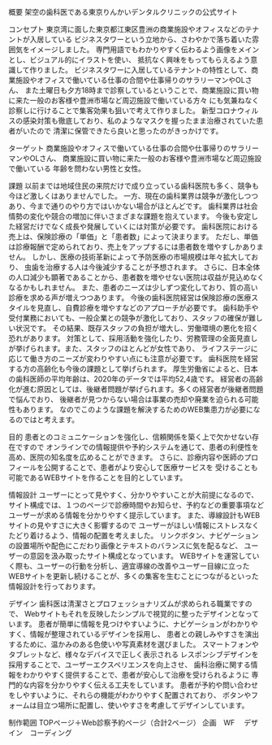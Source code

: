 概要
架空の歯科医である東京りんかいデンタルクリニックの公式サイト
		
コンセプト
東京湾に面した東京都江東区豊洲の商業施設やオフィスなどのテナントが入居している
ビジネスタワーという立地から、さわやかで落ち着いた雰囲気をイメージしました。
専門用語でもわかりやすく伝わるよう画像をメインとし、ビジュアル的にイラストを使い、
抵抗なく興味をもってもらえるよう意識して作りました。
ビジネスタワーに入居しているテナントの特性として、商業施設やオフィスで働いている仕事の合間や仕事帰りのサラリーマンやOLさん、
また土曜日も夕方18時まで診察しているということで、商業施設に買い物に来た一般のお客様や豊洲市場など周辺施設で働いている方々
にも気兼ねなく診察しに行けることで集客効果も狙いで考えて作りました。
新型コロナウィルスの感染対策も徹底しており、私のようなマスクを握ったまま治療されていた患者がいたので
清潔に保管できたら良いと思ったのがきっかけです。
		
ターゲット
商業施設やオフィスで働いている仕事の合間や仕事帰りのサラリーマンやOLさん、
商業施設に買い物に来た一般のお客様や豊洲市場など周辺施設で働いている
年齢を問わない男性と女性。
		
課題
以前までは地域住民の来院だけで成り立っている歯科医院も多く、競争も今ほど激しくはありませんでした。
一方、現在の歯科業界は競争が激化しつつあり、今まで通りのやり方ではいかない場合がほとんどです。
歯科業界は社会情勢の変化や競合の増加に伴いさまざまな課題を抱えています。
今後も安定した経営だけでなく成長や発展していくには対策が必要です。
歯科医院における売上は、保険診療の「単価」と「患者数」によって決まります。
ただし、単価は診療報酬で定められており、売上をアップするには患者数を増やすしかありません。
しかし、医療の技術革新によって予防医療の市場規模は年々拡大しており、
虫歯を治療する人は今後減少することが予想されます。
さらに、日本全体の人口減少も顕著であることから、患者数を増やせない医院は収益が見込めなくなるかもしれません。
また、患者のニーズは少しずつ変化しており、質の高い診療を求める声が増えつつあります。
今後の歯科医院経営は保険診療の医療スタイルを見直し、自費診療を増やすなどのアプローチが必要です。
歯科助手や受付業務においても、一般企業との競争が激化しており、スタッフの確保が難しい状況です。
その結果、既存スタッフの負担が増大し、労働環境の悪化を招く恐れがあります。
対策として、採用活動を強化したり、労務管理の全面見直しが挙げられます。また、スタッフのほとんどが女性であり、
ライフステージに応じて働き方のニーズが変わりやすい点にも注意が必要です。
歯科医院を経営する方の高齢化も今後の課題として挙げられます。
厚生労働省によると、日本の歯科医師の平均年齢は、2020年のデータでは平均52,4歳です。
経営者の高齢化が進む原因としては、後継者問題が挙げられます。多くの経営者が後継者問題で悩んでおり、
後継者が見つからない場合は事業の売却や廃業を迫られる可能性もあります。
なのでこのような課題を解決するためのWEB集患力が必要になるのではと考えます。
		
目的
患者とのコミュニケーションを強化し、信頼関係を築く上で欠かせない存在ですので
オンラインでの情報提供や予約システムを通じて、患者の利便性を高め、医院の知名度を広めることができます。
さらに、診療内容や医師のプロフィールを公開することで、患者がより安心して医療サービスを
受けることも可能であるWEBサイトを作ることを目的としています。

情報設計
ユーザーにとって見やすく、分かりやすいことが大前提になるので、
サイト構成では、１つのページで診療時間やお知らせ、予約などの重要事項など
ユーザーが求める情報を分かりやすく提示しています。 
また、導線設計もWEBサイトの見やすさに大きく影響するので
ユーザーがほしい情報にストレスなくたどり着けるよう、情報の配置を考えました。
リンクボタン、ナビゲーションの設置場所や配色にこだわり画像とテキストのバランスに気を配るなど、
ユーザーの意図を汲み取ったサイト構成となっています。
WEBサイトを運営していく際も、ユーザーの行動を分析し、適宜導線の改善やユーザー目線に立った
WEBサイトを更新し続けることが、多くの集客を生むことにつながるといった情報設計を行っております。


デザイン
歯科医は清潔さとプロフェッショナリズムが求められる職業ですので、
Webサイトもそれを反映したシンプルで視覚的に整ったデザインとなっています。
患者が簡単に情報を見つけやすいように、ナビゲーションがわかりやすく、情報が整理されているデザインを採用し、
患者との親しみやすさを演出するために、温かみのある色使いや写真素材を選びました。
スマートフォンやタブレットなど、様々なデバイスで正しく表示される
レスポンシブデザインを採用することで、ユーザーエクスペリエンスを向上させ、
歯科治療に関する情報をわかりやすく提供することで、患者が安心して治療を受けられるように
専門的な内容を分かりやすく伝える工夫をしています。
患者が予約や問い合わせをしやすいように、それらの機能がわかりやすく配置されており、
ボタンやフォームは目立つ場所に配置し、使いやすさを考慮してデザインしています。


制作範囲
TOPページ＋Web診察予約ページ（合計2ページ）
企画　WF 　デザイン　コーディング
